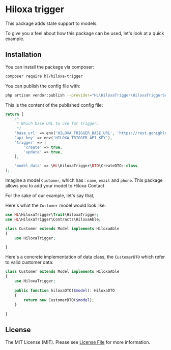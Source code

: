 # Hiloxa trigger

This package adds state support to models.

To give you a feel about how this package can be used, let's look at a quick example.

## Installation

You can install the package via composer:

```bash
composer require hl/hiloxa-trigger
```

You can publish the config file with:

```bash
php artisan vendor:publish --provider="HL\HiloxaTrigger\HiloxaTriggerServiceProvider" --tag="hiloxa-trigger-config"
```

This is the content of the published config file:

```php
return [
    /*
     * Which base URL to use for trigger.
     */
    'base_url' => env('HILOXA_TRIGGER_BASE_URL', 'https://rest.gohighlevel.com/v1'),
    'api_key' => env('HILOXA_TRIGGER_API_KEY'),
    'trigger' => [
        'create' => true,
        'update' => true,
    ],

    'model_data' => \HL\HiloxaTrigger\DTO\CreateDTO::class
];
```

Imagine a model `Customer`, which has : `name`, `email` and `phone`. This package allows you to add your model to Hiloxa
Contact

For the sake of our example, let's say that,

Here's what the `Customer` model would look like:

```php
use HL\HiloxaTrigger\Trait\HiloxaTrigger;
use HL\HiloxaTrigger\Contracts\HiloxaAble;

class Customer extends Model implements HiloxaAble
{
    use HiloxaTrigger;

}
```

Here's a concrete implementation of data class, the `CustomerDTO` which refer to valid customer data:

```php
class Customer extends Model implements HiloxaAble
{
    use HiloxaTrigger;
    
    public function hiloxaDTO($model): HiloxaDTO
    {
        return new CustomerDTO($model);
    }
    
}
```

## License

The MIT License (MIT). Please see [License File](LICENSE.md) for more information.

